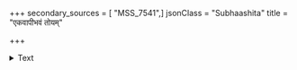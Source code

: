 +++
secondary_sources = [ "MSS_7541",]
jsonClass = "Subhaashita"
title = "एकवापीभवं तोयम्"

+++

<details><summary>Text</summary>

एकवापीभवं तोयं पात्रापात्रविशेषतः।  
आम्रे मधुरतामेति निम्बे कटुकतामपि॥
</details>
